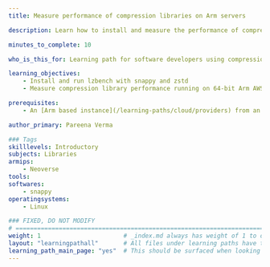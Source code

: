 ```yaml
---
title: Measure performance of compression libraries on Arm servers

description: Learn how to install and measure the performance of compression libraries on Arm servers

minutes_to_complete: 10

who_is_this_for: Learning path for software developers using compression libraries running on Arm servers.

learning_objectives:
    - Install and run lzbench with snappy and zstd
    - Measure compression library performance running on 64-bit Arm AWS EC2 instance

prerequisites:
    - An [Arm based instance](/learning-paths/cloud/providers) from an appropriate cloud service provider.

author_primary: Pareena Verma

### Tags
skilllevels: Introductory
subjects: Libraries
armips:
    - Neoverse
tools:
softwares:
    - snappy
operatingsystems:
    - Linux

### FIXED, DO NOT MODIFY
# ================================================================================
weight: 1                       # _index.md always has weight of 1 to order correctly
layout: "learningpathall"       # All files under learning paths have this same wrapper
learning_path_main_page: "yes"  # This should be surfaced when looking for related content. Only set for _index.md of learning path content.
---
```

